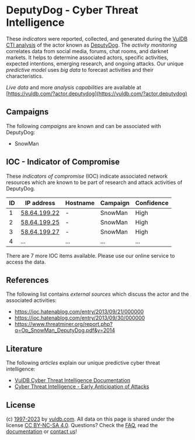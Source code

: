 # DeputyDog - Cyber Threat Intelligence

These _indicators_ were reported, collected, and generated during the [VulDB CTI analysis](https://vuldb.com/?kb.cti) of the actor known as [DeputyDog](https://vuldb.com/?actor.deputydog). The _activity monitoring_ correlates data from social media, forums, chat rooms, and darknet markets. It helps to determine associated actors, specific activities, expected intentions, emerging research, and ongoing attacks. Our unique _predictive model_ uses _big data_ to forecast activities and their characteristics.

_Live data_ and more _analysis capabilities_ are available at [https://vuldb.com/?actor.deputydog](https://vuldb.com/?actor.deputydog)

## Campaigns

The following _campaigns_ are known and can be associated with DeputyDog:

* SnowMan

## IOC - Indicator of Compromise

These _indicators of compromise_ (IOC) indicate associated network resources which are known to be part of research and attack activities of DeputyDog.

ID | IP address | Hostname | Campaign | Confidence
-- | ---------- | -------- | -------- | ----------
1 | [58.64.199.22](https://vuldb.com/?ip.58.64.199.22) | - | SnowMan | High
2 | [58.64.199.25](https://vuldb.com/?ip.58.64.199.25) | - | SnowMan | High
3 | [58.64.199.27](https://vuldb.com/?ip.58.64.199.27) | - | SnowMan | High
4 | ... | ... | ... | ...

There are 7 more IOC items available. Please use our online service to access the data.

## References

The following list contains _external sources_ which discuss the actor and the associated activities:

* https://ioc.hatenablog.com/entry/2013/09/21/000000
* https://ioc.hatenablog.com/entry/2013/09/30/000000
* https://www.threatminer.org/report.php?q=Op_SnowMan_DeputyDog.pdf&y=2014

## Literature

The following _articles_ explain our unique predictive cyber threat intelligence:

* [VulDB Cyber Threat Intelligence Documentation](https://vuldb.com/?kb.cti)
* [Cyber Threat Intelligence - Early Anticipation of Attacks](https://www.scip.ch/en/?labs.20201022)

## License

(c) [1997-2023](https://vuldb.com/?kb.changelog) by [vuldb.com](https://vuldb.com/?kb.about). All data on this page is shared under the license [CC BY-NC-SA 4.0](https://creativecommons.org/licenses/by-nc-sa/4.0/). Questions? Check the [FAQ](https://vuldb.com/?kb.faq), read the [documentation](https://vuldb.com/?kb) or [contact us](https://vuldb.com/?contact)!
